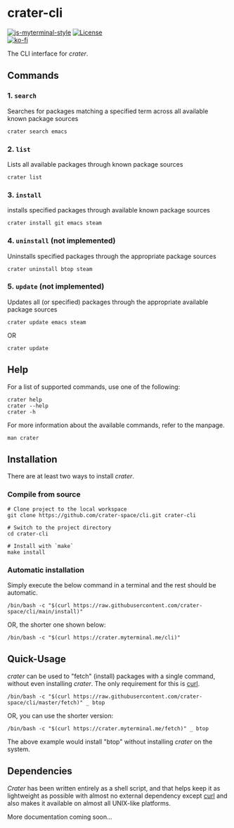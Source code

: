 # crater-cli

[![js-myterminal-style](https://img.shields.io/badge/code%20style-myterminal-blue.svg)](https://www.npmjs.com/package/eslint-config-myterminal)
[![License](https://img.shields.io/github/license/crater-space/cli.svg)](https://opensource.org/licenses/MIT)  
[![ko-fi](https://ko-fi.com/img/githubbutton_sm.svg)](https://ko-fi.com/Y8Y5E5GL7)

The CLI interface for *crater*.

## Commands

### 1. `search`

Searches for packages matching a specified term across all available known package sources

    crater search emacs

### 2. `list`

Lists all available packages through known package sources

    crater list

### 3. `install`

installs specified packages through available known package sources

    crater install git emacs steam

### 4. `uninstall` (not implemented)

Uninstalls specified packages through the appropriate package sources

    crater uninstall btop steam

### 5. `update` (not implemented)

Updates all (or specified) packages through the appropriate available package sources

    crater update emacs steam

OR

    crater update

## Help

For a list of supported commands, use one of the following:

    crater help
    crater --help
    crater -h

For more information about the available commands, refer to the manpage.

    man crater

## Installation

There are at least two ways to install *crater*.

### Compile from source

    # Clone project to the local workspace
    git clone https://github.com/crater-space/cli.git crater-cli

    # Switch to the project directory
    cd crater-cli

    # Install with `make`
    make install

### Automatic installation

Simply execute the below command in a terminal and the rest should be automatic.

    /bin/bash -c "$(curl https://raw.githubusercontent.com/crater-space/cli/main/install)"

OR, the shorter one shown below:

    /bin/bash -c "$(curl https://crater.myterminal.me/cli)"

## Quick-Usage

*crater* can be used to "fetch" (install) packages with a single command, without even installing *crater*. The only requirement for this is [curl](https://curl.se).

    /bin/bash -c "$(curl https://raw.githubusercontent.com/crater-space/cli/master/fetch)" _ btop

OR, you can use the shorter version:

    /bin/bash -c "$(curl https://crater.myterminal.me/fetch)" _ btop

The above example would install "btop" without installing *crater* on the system.


## Dependencies

*Crater* has been written entirely as a shell script, and that helps keep it as lightweight as possible with almost no external dependency except [curl](https://curl.se) and also makes it available on almost all UNIX-like platforms.

More documentation coming soon...
